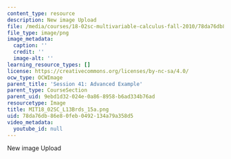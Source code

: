 ```yaml
---
content_type: resource
description: New image Upload
file: /media/courses/18-02sc-multivariable-calculus-fall-2010/78da76db86e80feb0492134a79a358d5_MIT18_02SC_L13Brds_15a.png
file_type: image/png
image_metadata:
  caption: ''
  credit: ''
  image-alt: ''
learning_resource_types: []
license: https://creativecommons.org/licenses/by-nc-sa/4.0/
ocw_type: OCWImage
parent_title: 'Session 41: Advanced Example'
parent_type: CourseSection
parent_uid: 9ebd1d32-024e-0a86-8958-b6ad334b76ad
resourcetype: Image
title: MIT18_02SC_L13Brds_15a.png
uid: 78da76db-86e8-0feb-0492-134a79a358d5
video_metadata:
  youtube_id: null
---
```

New image Upload